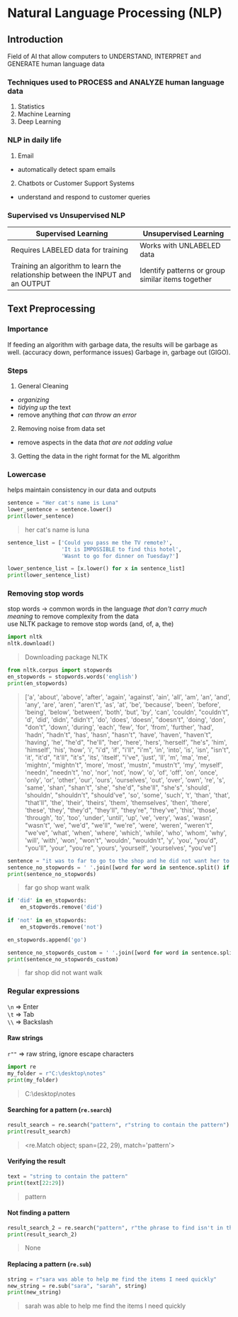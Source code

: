 
# Natural Language Processing (NLP)

## Introduction

Field of AI that allow computers to UNDERSTAND, INTERPRET and GENERATE human language data  

### Techniques used to PROCESS and ANALYZE human language data
1. Statistics
2. Machine Learning
3. Deep Learning

### NLP in daily life
1. Email
- automatically detect spam emails
2. Chatbots or Customer Support Systems
- understand and respond to customer queries

### Supervised vs Unsupervised NLP

| Supervised Learning | Unsupervised Learning |
|---------------------|-----------------------|
| Requires LABELED data for training | Works with UNLABELED data |
| Training an algorithm to learn the relationship between the INPUT and an OUTPUT | Identify patterns or group similar items together |

## Text Preprocessing

### Importance
If feeding an algorithm with garbage data, the results will be garbage as well. (accuracy down, performance issues)
Garbage in, garbage out (GIGO).  

### Steps
1. General Cleaning
- *organizing*
- *tidying up* the text
- remove anything *that can throw an error*

2. Removing noise from data set
- remove aspects in the data *that are not adding value*

3. Getting the data in the right format for the ML algorithm

### Lowercase
helps maintain consistency in our data and outputs  

```python
sentence = "Her cat's name is Luna"
lower_sentence = sentence.lower()
print(lower_sentence)
```
> her cat's name is luna

```python
sentence_list = ['Could you pass me the TV remote?',
                 'It is IMPOSSIBLE to find this hotel',
                 'Wasnt to go for dinner on Tuesday?']

lower_sentence_list = [x.lower() for x in sentence_list]
print(lower_sentence_list)
```

### Removing stop words
stop words -> common words in the language *that don't carry much meaning* 
to remove complexity from the data  
use NLTK package to remove stop words  (and, of, a, the)  

```python
import nltk
nltk.download()
```
> Downloading package NLTK

```python
from nltk.corpus import stopwords
en_stopwords = stopwords.words('english')
print(en_stopwords)
```
> ['a', 'about', 'above', 'after', 'again', 'against', 'ain', 'all', 'am', 'an', 'and', 'any', 'are', 'aren', "aren't", 'as', 'at', 'be', 'because', 'been', 'before', 'being', 'below', 'between', 'both', 'but', 'by', 'can', 'couldn', "couldn't", 'd', 'did', 'didn', "didn't", 'do', 'does', 'doesn', "doesn't", 'doing', 'don', "don't", 'down', 'during', 'each', 'few', 'for', 'from', 'further', 'had', 'hadn', "hadn't", 'has', 'hasn', "hasn't", 'have', 'haven', "haven't", 'having', 'he', "he'd", "he'll", 'her', 'here', 'hers', 'herself', "he's", 'him', 'himself', 'his', 'how', 'i', "i'd", 'if', "i'll", "i'm", 'in', 'into', 'is', 'isn', "isn't", 'it', "it'd", "it'll", "it's", 'its', 'itself', "i've", 'just', 'll', 'm', 'ma', 'me', 'mightn', "mightn't", 'more', 'most', 'mustn', "mustn't", 'my', 'myself', 'needn', "needn't", 'no', 'nor', 'not', 'now', 'o', 'of', 'off', 'on', 'once', 'only', 'or', 'other', 'our', 'ours', 'ourselves', 'out', 'over', 'own', 're', 's', 'same', 'shan', "shan't", 'she', "she'd", "she'll", "she's", 'should', 'shouldn', "shouldn't", "should've", 'so', 'some', 'such', 't', 'than', 'that', "that'll", 'the', 'their', 'theirs', 'them', 'themselves', 'then', 'there', 'these', 'they', "they'd", "they'll", "they're", "they've", 'this', 'those', 'through', 'to', 'too', 'under', 'until', 'up', 've', 'very', 'was', 'wasn', "wasn't", 'we', "we'd", "we'll", "we're", 'were', 'weren', "weren't", "we've", 'what', 'when', 'where', 'which', 'while', 'who', 'whom', 'why', 'will', 'with', 'won', "won't", 'wouldn', "wouldn't", 'y', 'you', "you'd", "you'll", 'your', "you're", 'yours', 'yourself', 'yourselves', "you've"]

```python
sentence = "it was to far to go to the shop and he did not want her to walk"
sentence_no_stopwords = ' '.join([word for word in sentence.split() if word not in en_stopwords])
print(sentence_no_stopwords)
```
> far go shop want walk

```python
if 'did' in en_stopwords:
    en_stopwords.remove('did')
    
if 'not' in en_stopwords:
    en_stopwords.remove('not')

en_stopwords.append('go')
```

```python
sentence_no_stopwords_custom = ' '.join([word for word in sentence.split() if word not in en_stopwords])
print(sentence_no_stopwords_custom)
```
> far shop did not want walk

### Regular expressions
`\n` => Enter  
`\t` => Tab  
`\\` => Backslash  

#### Raw strings
`r""` => raw string, ignore escape characters  
```python
import re
my_folder = r"C:\desktop\notes"
print(my_folder)
```
> C:\desktop\notes

#### Searching for a pattern (`re.search`)
```python
result_search = re.search("pattern", r"string to contain the pattern")
print(result_search)
```
> <re.Match object; span=(22, 29), match='pattern'>

#### Verifying the result
```python
text = "string to contain the pattern"
print(text[22:29]) 
```
> pattern

#### Not finding a pattern
```python
result_search_2 = re.search("pattern", r"the phrase to find isn't in this string")
print(result_search_2)
```
> None

#### Replacing a pattern (`re.sub`)
```python
string = r"sara was able to help me find the items I need quickly"
new_string = re.sub("sara", "sarah", string)
print(new_string)
```
> sarah was able to help me find the items I need quickly
